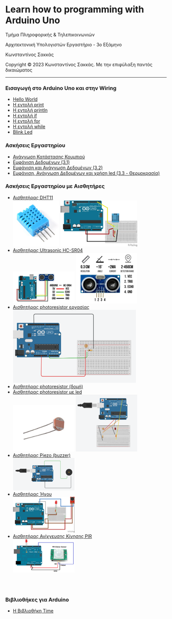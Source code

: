 <html>
<head>

</head>
<body>
<h1>Learn how to programming with Arduino Uno</h1>
<p> Τμήμα Πληροφορικής & Τηλεπικοινωνιών </p>
<p>Αρχιτεκτονική Υπολογιστών Εργαστήριο - 3ο Εξάμηνο</p>
<p> Κωνσταντίνος Σακκάς</p>
<p>Copyright © 2023 Κωνσταντίνος Σακκάς. Με την επιφύλαξη παντός δικαιώματος</p>
<hr>

<h3>Εισαγωγή στο Arduino Uno και στην Wiring</h3>
<ul>
<li><a href="https://github.com/ksakkas/Learn-Wiring-with-Arduino-Mega/blob/master/Code/Greek/hello.ino">Hello World</a></li>
<li><a href="https://github.com/ksakkas/Learn-Wiring-with-Arduino-Mega/blob/master/Code/Greek/print.ino">Η εντολή print</a></li>
<li><a href="https://github.com/ksakkas/Learn-Wiring-with-Arduino-Mega/blob/master/Code/Greek/println.ino">Η εντολή println</a></li>
<li><a href="https://github.com/ksakkas/Learn-Wiring-with-Arduino-Mega/blob/master/Code/Greek/if.ino">Η εντολή if</a></li>
<li><a href="https://github.com/ksakkas/Learn-Wiring-with-Arduino-Mega/blob/master/Code/Greek/for.ino">Η εντολή for</a></li>
<li><a href="https://github.com/ksakkas/Learn-Wiring-with-Arduino-Mega/blob/master/Code/Greek/while.ino">Η εντολή while</a></li>
<li><a href="https://github.com/ksakkas/Learn-Wiring-with-Arduino-Mega/blob/master/Code/Greek/blink.ino">Blink Led</a></li> 
</ul>
 
 <h3>Ασκήσεις Εργαστηρίου</h3>
<ul>
 <li><a href="https://github.com/ksakkas/Learn-Wiring-with-Arduino-Mega/blob/master/Lab/button.ino">Ανάγνωση Κατάστασης Κουμπιού</a></li>
 <li><a href="https://github.com/ksakkas/Learn-Wiring-with-Arduino-Mega/blob/master/Lab/lab3_1.ino">Εμφάνιση Δεδομένων (3.1)</a></li>
 <li><a href="https://github.com/ksakkas/Learn-Wiring-with-Arduino-Mega/blob/master/Lab/lab3_2.ino">Εμφάνιση και Ανάγνωση Δεδομένων (3.2)</a></li>
 <li><a href="https://github.com/ksakkas/Learn-Wiring-with-Arduino-Mega/blob/master/Lab/lab3_3.ino">Εμφάνιση, Ανάγνωση Δεδομένων και χρήση led (3.3 - Θερμοκρασία)</a></li>

 </ul>
 
   <h3>Ασκήσεις Εργαστηρίου με Αισθητήρες</h3>
<ul>
 <li><a href="https://github.com/ksakkas/Learn-Wiring-with-Arduino-Mega/blob/master/Lab/dht11.ino">Αισθητήρας DHT11</a></li>
<img src="https://raw.githubusercontent.com/ksakkas/Learn-Wiring-with-Arduino-Uno/master/docs/img/dht112.jpg" width="30%">
 <img src="https://raw.githubusercontent.com/ksakkas/Learn-Wiring-with-Arduino-Uno/master/docs/img/dht11.jfif" width="50%">
 <br>
 <li><a href="https://github.com/ksakkas/Learn-Wiring-with-Arduino-Mega/blob/master/Lab/ultrasonic.ino">Αισθητήρας Ultrasonic HC-SR04</a></li>
 <img src="https://raw.githubusercontent.com/ksakkas/Learn-Wiring-with-Arduino-Uno/master/docs/img/ul1.jfif" width="40%">
 <img src="https://raw.githubusercontent.com/ksakkas/Learn-Wiring-with-Arduino-Uno/master/docs/img/ul2.jfif" width="40%">
 <br>
 <li><a href="https://github.com/ksakkas/Learn-Wiring-with-Arduino-Uno/blob/master/Lab/photoresistorlab.ino">Αισθητήρας photoresistor εργασίας</a></li>
 <img src="https://raw.githubusercontent.com/ksakkas/Learn-Wiring-with-Arduino-Uno/master/docs/img/photoresistorlab.png" width="80%">
 <br>
 <li><a href="https://github.com/ksakkas/Learn-Wiring-with-Arduino-Mega/blob/master/Lab/photoresistor1.ino">Αισθητήρας photoresistor (δομή)</a></li>
 <li><a href="https://github.com/ksakkas/Learn-Wiring-with-Arduino-Mega/blob/master/Lab/photoresistor2.ino">Αισθητήρας photoresistor με led</a></li>
 <img src="https://raw.githubusercontent.com/ksakkas/Learn-Wiring-with-Arduino-Uno/master/docs/img/p1.jpg" width="40%">
 <img src="https://raw.githubusercontent.com/ksakkas/Learn-Wiring-with-Arduino-Uno/master/docs/img/p2.PNG" width="40%">
 <br>
 <li><a href="https://github.com/ksakkas/Learn-Wiring-with-Arduino-Mega/blob/master/Lab/piezo.ino">Αισθητήρας Piezo (buzzer)</a></li>
  <img src="https://raw.githubusercontent.com/ksakkas/Learn-Wiring-with-Arduino-Uno/master/docs/img/piezo.png" width="40%">
 <br>
 <li><a href="https://github.com/ksakkas/Learn-Wiring-with-Arduino-Mega/blob/master/Lab/sensor_sound.ino">Αισθητήρας Ήχου</a></li>
  <img src="https://raw.githubusercontent.com/ksakkas/Learn-Wiring-with-Arduino-Uno/master/docs/img/soundsensor.jpg" width="40%">
 <br>
 <li><a href="https://github.com/ksakkas/Learn-Wiring-with-Arduino-Mega/blob/master/Lab/pir.ino">Αισθητήρας Ανίχνευσης Κίνησης PIR</a></li>
  <img src="https://raw.githubusercontent.com/ksakkas/Learn-Wiring-with-Arduino-Uno/master/docs/img/pir.png" width="40%">
 </ul>
 
 <br><br>
 
 <h3>Βιβλιοθήκες για Arduino</h3>
 <ul>
  <li><a href="https://ksakkas.github.io/Learn-Wiring-with-Arduino-Uno/time">Η Βιβλιοθήκη Time</a></li>
 </ul>


 
 
</body>
</html>
